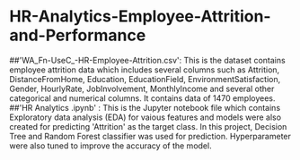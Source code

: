 # HR-Analytics-Employee-Attrition-and-Performance
##'WA_Fn-UseC_-HR-Employee-Attrition.csv': 
    This is the dataset contains employee attrition data which includes several columns such as
Attrition, DistanceFromHome, Education, EducationField, EnvironmentSatisfaction, Gender, HourlyRate, JobInvolvement, MonthlyIncome and
several other categorical and numerical columns. It contains data of 1470 employees.
##'HR Analytics .ipynb' :
    This is  the Jupyter notebook file which contains Exploratory data analysis (EDA) for vaious features and
models were also created for predicting 'Attrition' as the target class. In this project, Decision Tree and Random Forest classifier was
used for prediction. Hyperparameter were also tuned to improve the accuracy of the model.
